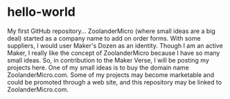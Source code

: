 # hello-world
My first GitHub repository...
ZoolanderMicro (where small ideas are a big deal) started as a company name to add on order forms. With some suppliers, I would user Maker's Dozen as an identity. Though I am an active Maker, I really like the concept of ZoolanderMicro because I have so many small ideas. So, in contribution to the Maker Verse, I will be posting my projects here.  One of my small ideas is to buy the domain name ZoolanderMicro.com. Some of my projects may become marketable and could be promoted through a web site, and this repository may be linked to ZoolanderMicro.com. 

